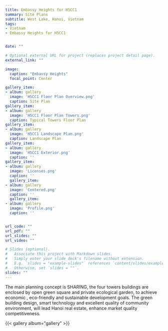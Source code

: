 ```yaml
---
title: Embassy Heights for H5CC1 
summary: Site Plans
subtitle: West Lake, Hanoi, Vietnam
tags:
- Vietnam
- Embassy Heights for H5CC1 


date: ""

# Optional external URL for project (replaces project detail page).
external_link: ""

image:
  caption: "Embassy Heights"
  focal_point: Center

gallery_item: 
- album: gallery
  image: 'H5CC1 Floor Plan Overview.png'
  caption: Site Plan  
gallery_item: 
- album: gallery
  image: 'H5CC1 Floor Plan Towers.png'
  caption: Typical Towers Floor Plan
gallery_item: 
- album: gallery
  image: 'H5CC1 Landscape Plan.png'
  caption: Landscape Plan
gallery_item: 
- album: gallery
  image: 'H5CC1 Exterior.png'
  caption: ''
gallery_item: 
- album: gallery
  image: 'Licenses.png'
  caption: ''
  gallery_item: 
- album: gallery
  image: 'Centered.png'
  caption: ''
  gallery_item: 
- album: gallery
  image: 'Profile.png'
  caption: ''


url_code: ""
url_pdf: ""
url_slides: ""
url_video: ""

# Slides (optional).
#   Associate this project with Markdown slides.
#   Simply enter your slide deck's filename without extension.
#   E.g. `slides = "example-slides"` references `content/slides/example-slides.md`.
#   Otherwise, set `slides = ""`.
slides: ""
---
```


The main planning concept is SHARING, the four towers buildings are enclosed by open green square and private ecological garden, to achieve economic , eco-friendly and sustainable development goals. The green building design, smart technology  and excellent quality of community environment, will lead Hanoi  real estate, enhance market quality competitiveness.

{{< gallery album="gallery" >}}

